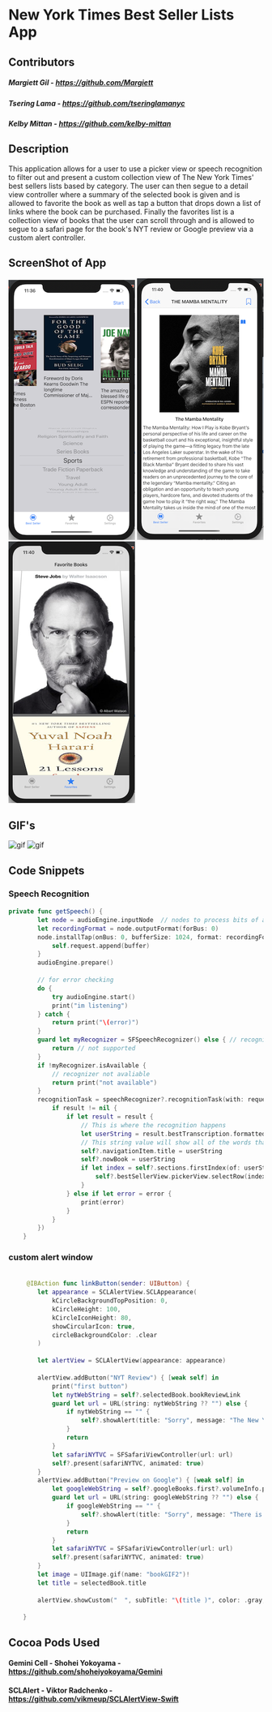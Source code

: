 # New York Times Best Seller Lists App

## Contributors
##### Margiett Gil - https://github.com/Margiett
##### Tsering Lama - https://github.com/tseringlamanyc
##### Kelby Mittan - https://github.com/kelby-mittan

## Description

This application allows for a user to use a picker view or speech recognition to filter out and present a custom collection view of The New York Times' best sellers lists based by category.
The user can then segue to a detail view controller where a summary of the selected book is given and is allowed to favorite the book
as well as tap a button that drops down a list of links where the book can be purchased. Finally the favorites list is a collection 
view of books that the user can scroll through and is allowed to segue to a safari page for the book's NYT review or Google preview via a custom 
alert controller.

## ScreenShot of App

![nytImage1](Images/nytImage1.2.png)
![nytImage2](Images/nytImage2.2.png)
![nytImage3](Images/nytImage3.2.png)

##  GIF's

![gif](Images/nytGIF1.1.gif)
![gif](Images/nytGIF2.1.gif)

## Code Snippets

### Speech Recognition
```swift
private func getSpeech() {
        let node = audioEngine.inputNode  // nodes to process bits of audio, singleton of incoming audio
        let recordingFormat = node.outputFormat(forBus: 0)
        node.installTap(onBus: 0, bufferSize: 1024, format: recordingFormat) { buffer, _ in
            self.request.append(buffer)
        }
        audioEngine.prepare()
        
        // for error checking
        do {
            try audioEngine.start()
            print("im listening")
        } catch {
            return print("\(error)")
        }
        guard let myRecognizer = SFSpeechRecognizer() else { // recognizer for locale
            return // not supported
        }
        if !myRecognizer.isAvailable {
            // recognizer not avaliable
            return print("not available")
        }
        recognitionTask = speechRecognizer?.recognitionTask(with: request, resultHandler: { [weak self] (result, error) in
            if result != nil {
                if let result = result {
                    // This is where the recognition happens
                    let userString = result.bestTranscription.formattedString
                    // This string value will show all of the words that have been said and recognized so far
                    self?.navigationItem.title = userString
                    self?.nowBook = userString
                    if let index = self?.sections.firstIndex(of: userString) {
                        self?.bestSellerView.pickerView.selectRow(index, inComponent: 0, animated: true)
                    }
                } else if let error = error {
                    print(error)
                }
            }
        })
    }
```
### custom alert window   
```swift
    
     @IBAction func linkButton(sender: UIButton) {
        let appearance = SCLAlertView.SCLAppearance(
            kCircleBackgroundTopPosition: 0,
            kCircleHeight: 100,
            kCircleIconHeight: 80,
            showCircularIcon: true,
            circleBackgroundColor: .clear
        )

        let alertView = SCLAlertView(appearance: appearance)

        alertView.addButton("NYT Review") { [weak self] in
            print("first button")
            let nytWebString = self?.selectedBook.bookReviewLink
            guard let url = URL(string: nytWebString ?? "") else {
                if nytWebString == "" {
                    self?.showAlert(title: "Sorry", message: "The New York Times has yet to review this book.")
                }
                return
            }
            let safariNYTVC = SFSafariViewController(url: url)
            self?.present(safariNYTVC, animated: true)
        }
        alertView.addButton("Preview on Google") { [weak self] in
            let googleWebString = self?.googleBooks.first?.volumeInfo.previewLink
            guard let url = URL(string: googleWebString ?? "") else {
                if googleWebString == "" {
                    self?.showAlert(title: "Sorry", message: "There is no preview of this book available on Google Books.")
                }
                return
            }
            let safariNYTVC = SFSafariViewController(url: url)
            self?.present(safariNYTVC, animated: true)
        }
        let image = UIImage.gif(name: "bookGIF2")!
        let title = selectedBook.title

        alertView.showCustom("  ", subTitle: "\(title )", color: .gray, icon: image)
        
    }
```
## Cocoa Pods Used
#### Gemini Cell - Shohei Yokoyama - https://github.com/shoheiyokoyama/Gemini
#### SCLAlert - Viktor Radchenko - https://github.com/vikmeup/SCLAlertView-Swift

